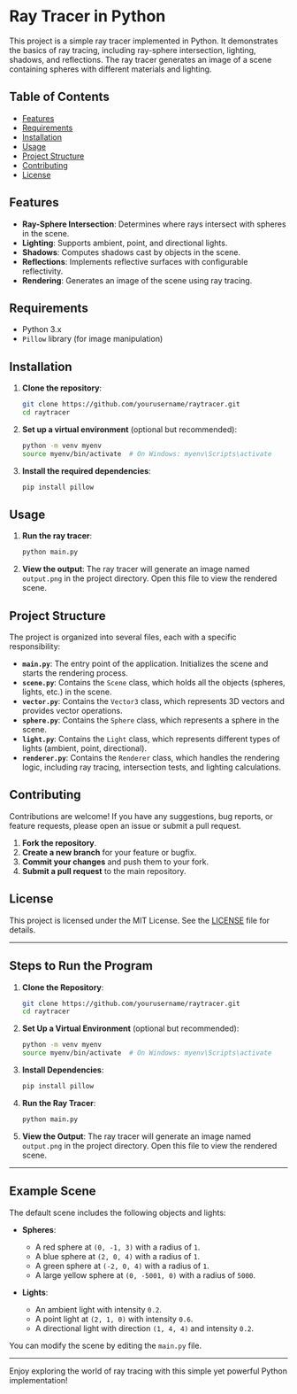 # Ray Tracer in Python

This project is a simple ray tracer implemented in Python. It demonstrates the basics of ray tracing, including ray-sphere intersection, lighting, shadows, and reflections. The ray tracer generates an image of a scene containing spheres with different materials and lighting.

## Table of Contents

- [Features](#features)
- [Requirements](#requirements)
- [Installation](#installation)
- [Usage](#usage)
- [Project Structure](#project-structure)
- [Contributing](#contributing)
- [License](#license)

## Features

- **Ray-Sphere Intersection**: Determines where rays intersect with spheres in the scene.
- **Lighting**: Supports ambient, point, and directional lights.
- **Shadows**: Computes shadows cast by objects in the scene.
- **Reflections**: Implements reflective surfaces with configurable reflectivity.
- **Rendering**: Generates an image of the scene using ray tracing.

## Requirements

- Python 3.x
- `Pillow` library (for image manipulation)

## Installation

1. **Clone the repository**:
   ```bash
   git clone https://github.com/yourusername/raytracer.git
   cd raytracer
   ```

2. **Set up a virtual environment** (optional but recommended):
   ```bash
   python -m venv myenv
   source myenv/bin/activate  # On Windows: myenv\Scripts\activate
   ```

3. **Install the required dependencies**:
   ```bash
   pip install pillow
   ```

## Usage

1. **Run the ray tracer**:
   ```bash
   python main.py
   ```

2. **View the output**:
   The ray tracer will generate an image named `output.png` in the project directory. Open this file to view the rendered scene.

## Project Structure

The project is organized into several files, each with a specific responsibility:

- **`main.py`**: The entry point of the application. Initializes the scene and starts the rendering process.
- **`scene.py`**: Contains the `Scene` class, which holds all the objects (spheres, lights, etc.) in the scene.
- **`vector.py`**: Contains the `Vector3` class, which represents 3D vectors and provides vector operations.
- **`sphere.py`**: Contains the `Sphere` class, which represents a sphere in the scene.
- **`light.py`**: Contains the `Light` class, which represents different types of lights (ambient, point, directional).
- **`renderer.py`**: Contains the `Renderer` class, which handles the rendering logic, including ray tracing, intersection tests, and lighting calculations.

## Contributing

Contributions are welcome! If you have any suggestions, bug reports, or feature requests, please open an issue or submit a pull request.

1. **Fork the repository**.
2. **Create a new branch** for your feature or bugfix.
3. **Commit your changes** and push them to your fork.
4. **Submit a pull request** to the main repository.

## License

This project is licensed under the MIT License. See the [LICENSE](LICENSE) file for details.

---

## Steps to Run the Program

1. **Clone the Repository**:
   ```bash
   git clone https://github.com/yourusername/raytracer.git
   cd raytracer
   ```

2. **Set Up a Virtual Environment** (optional but recommended):
   ```bash
   python -m venv myenv
   source myenv/bin/activate  # On Windows: myenv\Scripts\activate
   ```

3. **Install Dependencies**:
   ```bash
   pip install pillow
   ```

4. **Run the Ray Tracer**:
   ```bash
   python main.py
   ```

5. **View the Output**:
   The ray tracer will generate an image named `output.png` in the project directory. Open this file to view the rendered scene.

---

## Example Scene

The default scene includes the following objects and lights:

- **Spheres**:
  - A red sphere at `(0, -1, 3)` with a radius of `1`.
  - A blue sphere at `(2, 0, 4)` with a radius of `1`.
  - A green sphere at `(-2, 0, 4)` with a radius of `1`.
  - A large yellow sphere at `(0, -5001, 0)` with a radius of `5000`.

- **Lights**:
  - An ambient light with intensity `0.2`.
  - A point light at `(2, 1, 0)` with intensity `0.6`.
  - A directional light with direction `(1, 4, 4)` and intensity `0.2`.

You can modify the scene by editing the `main.py` file.

---

Enjoy exploring the world of ray tracing with this simple yet powerful Python implementation!

